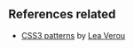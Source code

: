 ##  References related

* [CSS3 patterns](http://lea.verou.me/css3patterns/) by [Lea Verou](http://lea.verou.me/)